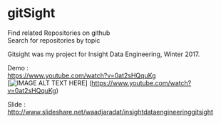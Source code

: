 # gitSight <br /> 
Find related Repositories on github <br /> 
Search for repositories by topic <br /> 

Gitsight was my project for Insight Data Engineering, Winter 2017. <br /> 

Demo : <br /> 
 https://www.youtube.com/watch?v=0at2sHQquKg  <br /> 
[![IMAGE ALT TEXT HERE](https://www.youtube.com/watch?v=0at2sHQquKg/0.jpg)]
(https://www.youtube.com/watch?v=0at2sHQquKg)


Slide : <br /> 
http://www.slideshare.net/waadjaradat/insightdataengineeringgitsight <br /> 

